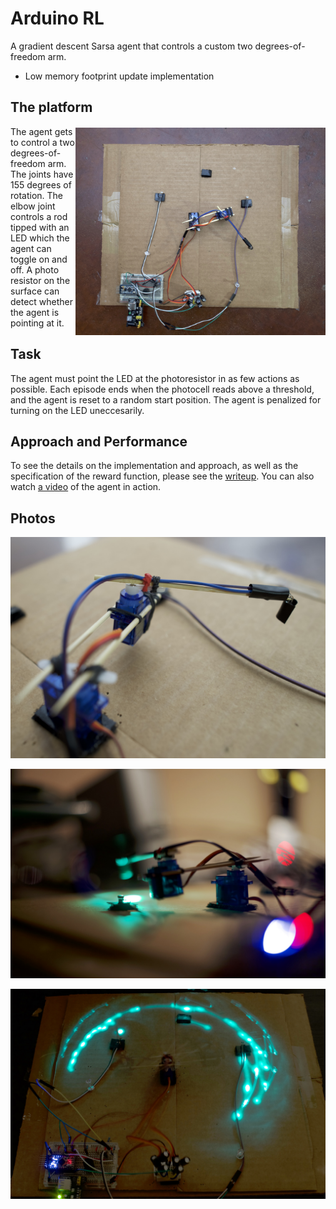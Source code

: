 # Arduino RL

A gradient descent Sarsa agent that controls a custom two degrees-of-freedom arm.

* Low memory footprint update implementation

## The platform

<a href="/photos/eagle_small.jpg">
    <img src="/photos/eagle_small.jpg?raw=true" width="400px" align="right" vspace="2px">
</a>

The agent gets to control a two degrees-of-freedom arm. The joints have 155 degrees of rotation. The elbow joint controls a rod tipped with an LED which the agent can toggle on and off. A photo resistor on the surface can detect whether the agent is pointing at it.

## Task

The agent must point the LED at the photoresistor in as few actions as possible. Each episode ends when the photocell reads above a threshold, and the agent is reset to a random start position. The agent is penalized for turning on the LED uneccesarily.

## Approach and Performance

To see the details on the implementation and approach, as well as the specification of the reward function, please see the [writeup](https://dl.dropboxusercontent.com/u/971295/ArduinoRL_writeup.pdf). You can also watch [a video](https://www.youtube.com/watch?v=SCv1AomFDG0) of the agent in action.

## Photos

![](/photos/arm_detail_small.jpg?raw=true)

![](/photos/action_detail_small.jpg?raw=true)

![](/photos/long_shutter_small.jpg?raw=true)
